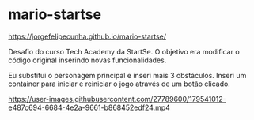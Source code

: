 # mario-startse
 https://jorgefelipecunha.github.io/mario-startse/

Desafio do curso Tech Academy da StartSe. O objetivo era modificar o código original inserindo novas funcionalidades.

Eu substitui o personagem principal e inseri mais 3 obstáculos. Inseri um container para iniciar e reiniciar o jogo através de um botão clicado.


https://user-images.githubusercontent.com/27789600/179541012-e487c694-6684-4e2a-9661-b868452edf24.mp4

